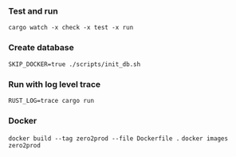 ### Test and run

`cargo watch -x check -x test -x run`

### Create database

`SKIP_DOCKER=true ./scripts/init_db.sh`

### Run with log level trace

`RUST_LOG=trace cargo run`

### Docker

`docker build --tag zero2prod --file Dockerfile .`
`docker images zero2prod `
